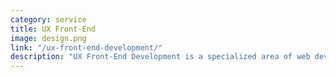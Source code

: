 ```yaml
---
category: service
title: UX Front-End
image: design.png
link: "/ux-front-end-development/"
description: "UX Front-End Development is a specialized area of web development that focuses on creating user-friendly and intuitive interfaces for websites or web applications. It combines the principles of user experience (UX) design with coding skills to ensure that the visual and interactive elements of a site are engaging, accessible, and responsive to user interactions."
---
```

